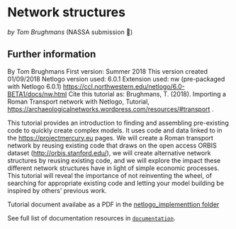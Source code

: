 # Network structures

*by Tom Brughmans* (NASSA submission :rocket:)

## Further information

By Tom Brughmans
First version: Summer 2018
This version created 01/09/2018
Netlogo version used: 6.0.1
Extension used: nw (pre-packaged with Netlogo 6.0.1)
https://ccl.northwestern.edu/netlogo/6.0-BETA1/docs/nw.html 
Cite this tutorial as:
Brughmans, T. (2018). Importing a Roman Transport network with Netlogo, Tutorial, https://archaeologicalnetworks.wordpress.com/resources/#transport  .


This tutorial provides an introduction to finding and assembling pre-existing code to quickly create complex models. It uses code and data linked to in the https://projectmercury.eu pages. We will create a Roman transport network by reusing existing code that draws on the open access ORBIS dataset (http://orbis.stanford.edu/), we will create alternative network structures by reusing existing code, and we will explore the impact these different network structures have in light of simple economic processes. This tutorial will reveal the importance of not reinventing the wheel, of searching for appropriate existing code and letting your model building be inspired by others’ previous work.

Tutorial document availabe as a PDF in the [netlogo_implementtion folder](netlogo_implementation/Netlogo_Roman-transport_v0.1.pdf)

See full list of documentation resources in [`documentation`](documentation/tableOfContents.md).
